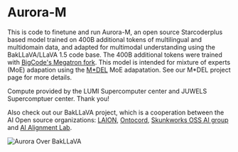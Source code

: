 #  Aurora-M

This is code to finetune and run Aurora-M, an open source Starcoderplus based model trained on 400B additional tokens of multilingual and multidomain data, and adapted for multimodal understanding using the BakLLaVA/LLaVA 1.5 code base. The 400B additional tokens were trained with [BigCode's Megatron fork](https://github.com/bigcode-project/Megatron-LM). This model is intended for mixture of experts (MoE) adapation using the [M*DEL](https://huggingface.co/Multi-Domain-Expert-Learning) MoE adapatation. See our M*DEL project page for more details. 

Compute provided by the LUMI Supercomputer center and JUWELS Supercomptuer center. Thank you!

Also check out our BakLLaVA project, which is a cooperation between the AI Open source organizations: [LAION](https://laion.ai), [Ontocord](https://ontocord.ai), [Skunkworks OSS AI group](https://huggingface.co/SkunkworksAI) and [AI Alignment Lab](https://github.com/Alignment-Lab-AI).

![Aurora Over BakLLaVA](https://github.com/ontocord/aurora-m/blob/main/Aurora_over_bakllava.png?raw=true)
